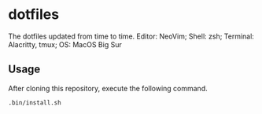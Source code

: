 # dotfiles

The dotfiles updated from time to time.
Editor: NeoVim; Shell: zsh; Terminal: Alacritty, tmux; OS: MacOS Big Sur

## Usage

After cloning this repository, execute the following command.

```shell
.bin/install.sh
```
